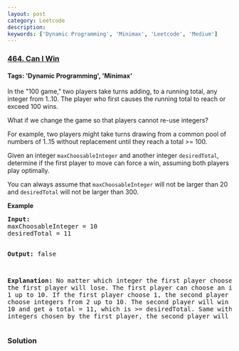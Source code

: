```yaml
---
layout: post
category: Leetcode
description: 
keywords: ['Dynamic Programming', 'Minimax', 'Leetcode', 'Medium']
---
```

### [464. Can I Win](https://leetcode.com/problems/can-i-win)

#### Tags: 'Dynamic Programming', 'Minimax'

<div class="content__u3I1 question-content__JfgR"><div><p>In the "100 game," two players take turns adding, to a running total, any integer from 1..10. The player who first causes the running total to reach or exceed 100 wins. </p>
<p>What if we change the game so that players cannot re-use integers? </p>
<p>For example, two players might take turns drawing from a common pool of numbers of 1..15 without replacement until they reach a total &gt;= 100.</p>
<p>Given an integer <code>maxChoosableInteger</code> and another integer <code>desiredTotal</code>, determine if the first player to move can force a win, assuming both players play optimally. </p>
<p>You can always assume that <code>maxChoosableInteger</code> will not be larger than 20 and <code>desiredTotal</code> will not be larger than 300.
</p>
<p><b>Example</b>
</p><pre><b>Input:</b>
maxChoosableInteger = 10
desiredTotal = 11

<b>Output:</b>
false

<b>Explanation:</b>
No matter which integer the first player choose, the first player will lose.
The first player can choose an integer from 1 up to 10.
If the first player choose 1, the second player can only choose integers from 2 up to 10.
The second player will win by choosing 10 and get a total = 11, which is &gt;= desiredTotal.
Same with other integers chosen by the first player, the second player will always win.
</pre>
<p></p></div></div>

### Solution
